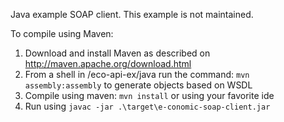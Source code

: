 Java example SOAP client. This example is not maintained.

To compile using Maven:

1. Download and install Maven as described on http://maven.apache.org/download.html
2. From a shell in /eco-api-ex/java run the command: `mvn assembly:assembly` to generate objects based on WSDL
3. Compile using maven: `mvn install` or using your favorite ide
4. Run using `javac -jar .\target\e-conomic-soap-client.jar`